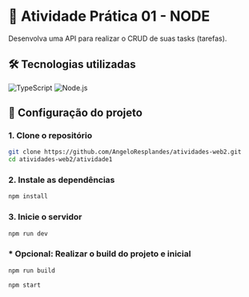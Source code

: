 # 📕 Atividade Prática 01 - NODE

Desenvolva uma API para realizar o CRUD de suas tasks (tarefas).

## 🛠️ Tecnologias utilizadas

![TypeScript](https://img.shields.io/badge/TypeScript-3178C6?style=plastic&logo=typescript&logoColor=white)
![Node.js](https://img.shields.io/badge/Node.js-339933?style=plastic&logo=nodedotjs&logoColor=white)

## 🧾 Configuração do projeto

### 1. Clone o repositório

```bash
git clone https://github.com/AngeloResplandes/atividades-web2.git
cd atividades-web2/atividade1
```

### 2. Instale as dependências

```bash
npm install
```

### 3. Inicie o servidor

```bash
npm run dev
```

### * Opcional: Realizar o build do projeto e inicial

```bash
npm run build
```

```bash
npm start
```